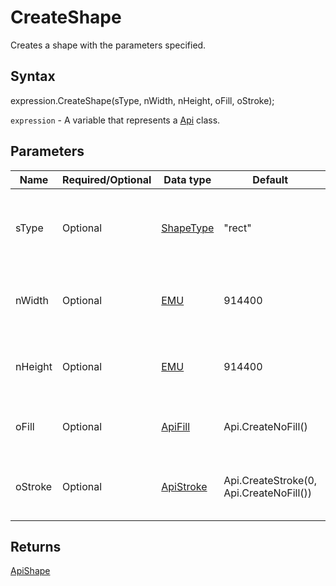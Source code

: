 # CreateShape

Creates a shape with the parameters specified.

## Syntax

expression.CreateShape(sType, nWidth, nHeight, oFill, oStroke);

`expression` - A variable that represents a [Api](../Api.md) class.

## Parameters

| **Name** | **Required/Optional** | **Data type** | **Default** | **Description** |
| ------------- | ------------- | ------------- | ------------- | ------------- |
| sType | Optional | [ShapeType](../../Enumeration/ShapeType.md) | "rect" | The shape type which specifies the preset shape geometry. |
| nWidth | Optional | [EMU](../../Enumeration/EMU.md) | 914400 | The shape width in English measure units. |
| nHeight | Optional | [EMU](../../Enumeration/EMU.md) | 914400 | The shape height in English measure units. |
| oFill | Optional | [ApiFill](../../ApiFill/ApiFill.md) | Api.CreateNoFill() | The color or pattern used to fill the shape. |
| oStroke | Optional | [ApiStroke](../../ApiStroke/ApiStroke.md) | Api.CreateStroke(0, Api.CreateNoFill()) | The stroke used to create the element shadow. |

## Returns

[ApiShape](../../ApiShape/ApiShape.md)
